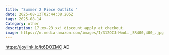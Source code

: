 ```yaml
---
title: "Summer 2 Piece Outfits "
date: 2025-08-13T02:44:38.205Z
tags: 2025-08-14
Category: other
description: 17.xx~23.xx! discount apply at checkout.
image: https://m.media-amazon.com/images/I/312OCJrHwoL._SR400,400_.jpg
---
```

https://joylink.io/k6DOZMC     AD